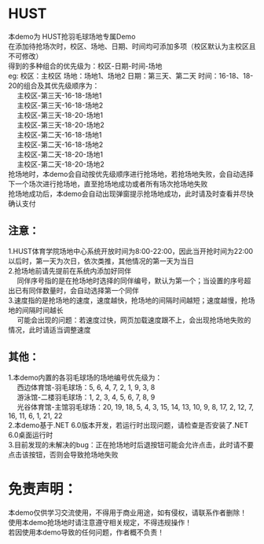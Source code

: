 # HUST
本demo为 HUST抢羽毛球场地专属Demo\
在添加待抢场次时，校区、场地、日期、时间均可添加多项（校区默认为主校区且不可修改）\
得到的多种组合的优先级为：校区-日期-时间-场地\
eg: 校区：主校区    场地：场地1、场地2    日期：第三天、第二天    时间：16-18、18-20的组合及其优先级顺序为：\
&emsp;	主校区-第三天-16-18-场地1\
&emsp;	主校区-第三天-16-18-场地2\
&emsp;	主校区-第三天-18-20-场地1\
&emsp;	主校区-第三天-18-20-场地2\
&emsp;	主校区-第二天-16-18-场地1\
&emsp;	主校区-第二天-16-18-场地2\
&emsp;	主校区-第二天-18-20-场地1\
&emsp;	主校区-第二天-18-20-场地2\
抢场地时，本demo会自动按优先级顺序进行抢场地，若抢场地失败，会自动选择下一个场次进行抢场地，直至抢场地成功或者所有场次抢场地失败\
抢场地成功后，本demo会自动出现弹窗提示抢场地成功，此时请及时查看并尽快确认支付


## 注意：
1.HUST体育学院场地中心系统开放时间为8:00-22:00，因此当开抢时间为22:00以后时，第一天为次日，依次类推，其他情况的第一天为当日\
2.抢场地前请先提前在系统内添加好同伴\
&emsp;   同伴序号指的是在抢场地时选择的同伴编号，默认为第一个；当设置的序号超出已有同伴数量时，会自动选择第一个同伴\
3.速度指的是抢场地的速度，速度越快，抢场地的间隔时间越短；速度越慢，抢场地的间隔时间越长\
&emsp;   可能会出现的问题：若速度过快，网页加载速度跟不上，会出现抢场地失败的情况，此时请适当调整速度

## 其他：
1.本demo内置的各羽毛球场的场地编号优先级为：\
&emsp;	西边体育馆-羽毛球场：5, 6, 4, 7, 2, 1, 9, 3, 8\
&emsp;	游泳馆-二楼羽毛球场：1, 2, 3, 4, 5, 6, 7, 8, 9\
&emsp;	光谷体育馆-主馆羽毛球场：20, 19, 18, 5, 4, 3, 15, 14, 13, 10, 9, 8, 17, 2, 12, 7, 16, 11, 6, 1, 21, 22\
2.本demo基于.NET 6.0版本开发，若运行时出现问题，请检查是否安装了.NET 6.0桌面运行时\
3.目前发现的未解决的bug：正在抢场地时后退按钮可能会允许点击，此时请不要点击该按钮，否则会导致抢场地失败

# 免责声明：
本demo仅供学习交流使用，不得用于商业用途，如有侵权，请联系作者删除！\
使用本demo抢场地时请注意遵守相关规定，不得违规操作！\
若因使用本demo导致的任何问题，作者概不负责！

